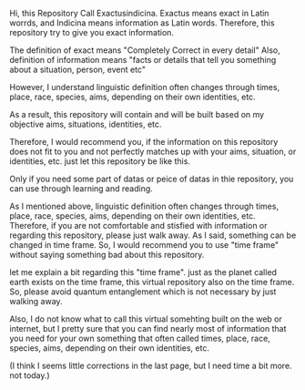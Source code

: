 Hi, this Repository Call Exactusindicina.
Exactus means exact in Latin worrds, and Indicina means information as Latin words.
Therefore, this repository try to give you exact information.

The definition of exact means "Completely Correct in every detail"
Also, definition of information means "facts or details that tell you something about a situation, person, event etc"

However, I understand linguistic definition often changes through times, place, race, species, aims, depending on their own identities, etc.

As a result, this repository will contain and will be built based on my objective aims, situations, identities, etc. 

Therefore, I would recommend you, if the information on this repository does not fit to you and not perfectly matches up with your aims, situation, or identities, etc. just let this repository be like this.

Only if you need some part of datas or peice of datas in thie repository, you can use through learning and reading. 

As I mentioned above, linguistic definition often changes through times, place, race, species, aims, depending on their own identities, etc.
Therefore, if you are not comfortable and stisfied with information or regarding this repository, please just walk away. 
As I said, something can be changed in time frame. So, I would recommend you to use "time frame" without saying something bad about this repository. 

let me explain a bit regarding this "time frame".
just as the planet called earth exists on the time frame, this virtual repository also on the time frame.
So, please avoid quantum entanglement which is not necessary by just walking away. 

Also, I do not know what to call this virtual somehting built on the web or internet, but I pretty sure that you can find nearly most of information that you need for your own something that often called times, place, race, species, aims, depending on their own identities, etc. 

(I think I seems little corrections in the last page, but I need time a bit more. not today.)

